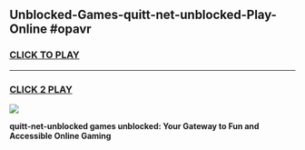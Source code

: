 
## Unblocked-Games-quitt-net-unblocked-Play-Online #opavr
<h3>
<a href="https://news.freeplayer.one?title=quitt-net-unblocked&ref=3">CLICK TO PLAY</a></h3>
<hr>

<h3>
<a href="https://news.freeplayer.one?title=quitt-net-unblocked&ref=3">CLICK 2 PLAY</a>
  
</h3>

<a href="https://news.freeplayer.one?title=quitt-net-unblocked&ref=3"><img src="https://clearcache.store/games.png"></a>


**quitt-net-unblocked games unblocked: Your Gateway to Fun and Accessible Online Gaming**
